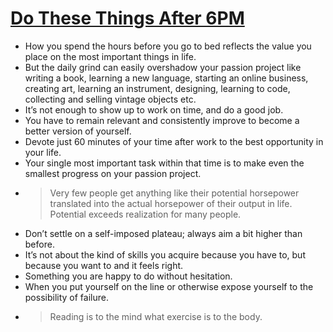 # [Do These Things After 6PM](https://medium.com/the-mission/do-these-things-after-6-p-m-and-your-life-will-never-be-the-same-1dcc545664dc)

* How you spend the hours before you go to bed reflects the value you place on the most important things in life.
* But the daily grind can easily overshadow your passion project like writing a book, learning a new language, starting an online business, creating art, learning an instrument, designing, learning to code, collecting and selling vintage objects etc.
* It’s not enough to show up to work on time, and do a good job.
* You have to remain relevant and consistently improve to become a better version of yourself.
* Devote just 60 minutes of your time after work to the best opportunity in your life.
* Your single most important task within that time is to make even the smallest progress on your passion project.
* > Very few people get anything like their potential horsepower translated into the actual horsepower of their output in life. Potential exceeds realization for many people.
* Don’t settle on a self-imposed plateau; always aim a bit higher than before.
* It’s not about the kind of skills you acquire because you have to, but because you want to and it feels right.
* Something you are happy to do without hesitation.
* When you put yourself on the line or otherwise expose yourself to the possibility of failure.
* > Reading is to the mind what exercise is to the body.

